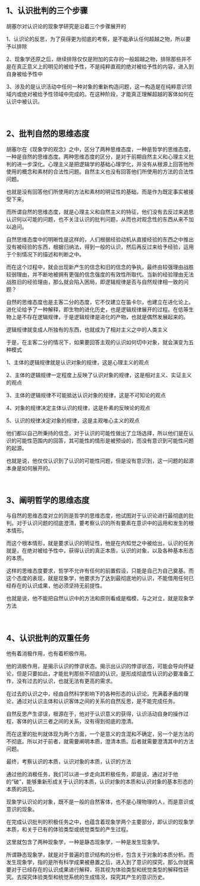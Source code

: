 <h2>1、认识批判的三个步骤</h2><p data-pid="wrlgTA6v">胡塞尔对认识论的现象学研究是沿着三个步骤展开的</p><p data-pid="P3dRPNKJ">1、认识论的反思，为了获得更为彻底的考察，是不能承认任何超越之物，所以要予以排除</p><p data-pid="SH33DJOX">2、现象学还原之后，继续排除仅仅是附加的实存的一般超越之物，排除那些并不是在真正意义上的明见的被给予性，不是纯粹直观的绝对被给予性的内容，进入到自身被给予性中</p><p data-pid="vp7xdr3x">3、涉及的是认识活动中任何一种对象的重新构造问题，这一构造是在纯粹意识领域内或绝对被给予性领域中完成的。在这种阶段，才能真正理解超越的客体如何在认识中被认识。</p><p><br></p><h2>2、批判自然的思维态度</h2><p data-pid="_9HsmuLj">胡塞尔在《现象学的观念》之中，区分了两种思维态度，一种是哲学的思维态度，一种是自然的思维态度。两种思维态度的区分，是对于前期自然主义和心理主义批判的进一步深化。心理主义是把逻辑学的基础心理学化，并没有从根源上回答他所使用的概念和素材的合法性问题。自然主义也没有回答他们所使用的方法的合法性问题。</p><p data-pid="fLzm9ZaF">也就是没有回答他们所使用的方法和素材的明证性的基础，而是作为既定事实被接受下来。</p><p data-pid="QRSGvE9N">而所谓自然的思维态度，就是心理主义和自然主义的特征，他们没有去反过来追思认识何以可能的问题，也不关注认识的批判问题，从而也对观念性的东西从来不加以追问。</p><p data-pid="3G6VUxou">自然思维态度中的明晰性是这样的，人们根据经验动机从直接经验的东西之中推出没有被经验的东西，根据归纳法，得到一般的认识，然后再反过来给予经验，运用于个别情况下的描述和判断之中。</p><p data-pid="VbKj7HWv">而在这个过程中，就会出现新产生的信念和旧的信念的争执，最终由较强理由战胜较弱理由，并不断地被拥有更强的信念强度的有效性所取代。当新的经验理由无法战胜旧的经验理由，那么就会陷入困局，即逻辑规律是否与自然规律相一致的问题？</p><p data-pid="BfKdd5rH">自然的思维态度也是主客二分的态度，它不仅建立在笛卡尔，也建立在进化论上。进化论给予了一种解释，即生物的进化历史，也是逻辑规律展开的过程。在低等生物上是不存在逻辑规律，于是逻辑规律是进化的产物，也就是偶然发展起来的。</p><p data-pid="fWEsPE3Y">逻辑规律就变成人所独有的东西，也就成为了相对主义之中的人类主义</p><p data-pid="In_vX0U8">于是，在主客二分的情况下，如果要回答主观的认识如何切中对象，就会演变为五种模式</p><p data-pid="bHLLYF2v">1、主体的逻辑规律就是认识对象的规律，这是心理主义的观点</p><p data-pid="gJ1th0Gp">2、主体的逻辑规律一定程度上反映了认识对象的规律，这是相对主义、实证主义的观点</p><p data-pid="LY78wq6K">3、主体的逻辑规律不可能抵达认识对象的规律，这是不可知论的观点</p><p data-pid="9BF9CaLF">4、对象的规律决定主体认识的规律，这是朴素的反映论的观点</p><p data-pid="bZp6uxIy">5、认识的规律决定对象的规律，这是主观唯心主义的观点</p><p data-pid="m4y-A9IP">他们都以自己所秉持的信念，对于认识的可能性做出了立场选择，所以他们是在认识的可能性范围内的回答，其可能性的情形是被预设的，而没有意识到可能性问题的起源。</p><p data-pid="wKa4uz1n">也就是说，他仅仅认识到了认识的可能性问题，但是没有意识到，这一问题的起源本身是如何展开的。</p><p><br></p><h2>3、阐明哲学的思维态度</h2><p data-pid="w0esDOMf">与自然的思维态度对立的则是哲学的思维态度，他试图对于认识论进行最彻底的批判。对于认识问题的彻底澄清，要考察认识的所有要素在意识中的运用和发生的根本情形。</p><p data-pid="6ngRVOxD">而这个根本情形，就是要求认识的明证性，他是在内知觉之中被给出，认识的任务就是，在绝对被给予性中，获得认识的真正本质，认识的对象，以及各种基本形态的本质。</p><p data-pid="JoF-taLE">这样的思维态度要求，哲学不允许有任何的前置假设，只能是自己为自己奠基。而这个态度的表现，就是现象学，他要求为了达到最彻底地的认识，不能借用任何已经存在的认识成果，他必须坚持无前提性。</p><p data-pid="z2Dxh-k4">也就是说，他不能把自然认识中的方法和原则看成是楷模，与之对立，就是现象学方法</p><p><br></p><h2>4、认识批判的双重任务</h2><p data-pid="Pt02Qh2V">他有着消极作用，也有着积极作用。</p><p data-pid="39QUD7J1">他的消极作用，是揭示认识的悖谬状态。揭示出认识的悖谬状态，可能会导向怀疑论，但是只要如此，才能批判那些不彻底的认识，是形成彻底性认识的必要准备工作，没有过去的认识，也就无法有更高的需求。</p><p data-pid="WLK1Cds2">在过去的认识之中，经由自然科学影响下的各种形态的认识论，充满着矛盾的理论，通过对认识主体和认识客体之间的关系的自然反思，是不能完成任务。</p><p data-pid="KswpiQC9">自然反思产生谬误，根源在于，他对于认识意义的获得，认识活动自身的操作过程，客体的认识三者之间的关系，没有得到彻底的澄清。</p><p data-pid="eHEaIYzG">而在这里的批判就体现为两个方面，一个是意义的含混和不确定，另一个是方法的不彻底。所以对于前者，就需要阐明本质，澄清本质。后者就需要澄清其中的方法问题。</p><p data-pid="stbiXEwk">最终，考察认识的本质，认识对象的本质，认识的方法</p><p data-pid="Y_vSe-Mt">通过他的消极任务，我们可以进一步走向其积极任务，即是说，通过对于他的“破”，能够重新形成关于认识的本质，认识对象的本质和认识对象的基本形态的本质的洞见。</p><p data-pid="2mU5bQJW">现象学认识论的对象，既不是一般的自然客体，也不是心理物理的人，而是意识或意识的现象。</p><p data-pid="7cOpDi1Q">在完成认识批判的积极任务之中，也蕴含着现象学两个主要部分，即认识的现象学本质，和关于已有的体验类型或统觉类型的产生过程。</p><p data-pid="8_zM7c9a">这里就包含了两种现象学，一种是静态现象学，一种是发生现象学。</p><p data-pid="h0KkwRoK">所谓静态现象学，就是对于普遍的意识结构的分析，包含关于对象的本质分析。而发生现象学，指的是所有科学成果被悬置之后，进入到了意识的探究，那么你就需要对于已经存在的认识成果进行解释，将其视为体验类型和统觉类型的解释性研究。去探究体验类型和统觉系统的生成情况，探究其产生的意识历史。</p>